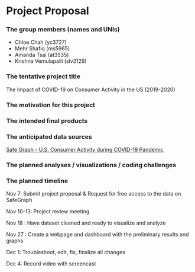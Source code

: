 Project Proposal
================

### The group members (names and UNIs)

  - Chloe Chah (yc3727)
  - Mehr Shafiq (ms5965)
  - Amanda Tsai (at3535)
  - Krishna Vemulapalli (slv2129)

### The tentative project title

The Impact of COVID-19 on Consumer Activity in the US (2019-2020)

### The motivation for this project

### The intended final products

### The anticipated data sources

[Safe Graph - U.S. Consumer Activity during COVID-19
Pandemic](https://www.safegraph.com/)

### The planned analyses / visualizations / coding challenges

### The planned timeline

Nov 7: Submit project proposal & Request for free access to the data on
SafeGraph

Nov 10-13: Project review meeting

Nov 18 : Have dataset cleaned and ready to visualize and analyze

Nov 27 : Create a webpage and dashboard with the preliminary results and
graphs

Dec 1: Troubleshoot, edit, fix, finalize all changes

Dec 4: Record video with screencast

